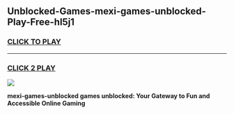 
## Unblocked-Games-mexi-games-unblocked-Play-Free-hl5j1
<h3>
<a href="https://premium76.site?title=mexi-games-unblocked&ref=20A">CLICK TO PLAY</a></h3>
<hr>

<h3>
<a href="https://premium76.site?title=mexi-games-unblocked&ref=20A">CLICK 2 PLAY</a>
  
</h3>

<a href="https://premium76.site?title=mexi-games-unblocked&ref=20A"><img src="https://clearcache.store/games.png"></a>


**mexi-games-unblocked games unblocked: Your Gateway to Fun and Accessible Online Gaming**
